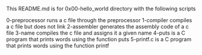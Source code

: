 This README.md is for 0x00-hello_world directory with the following scripts

0-preprocessor runs a c file through the preprocessor
1-compiler compiles a c file but does not link
2-assembler generates the assembly code of a c file
3-name compiles the c file and assigns it a given name
4-puts is a C program that prints words using the function puts
5-printf.c is a C program that prints words using the function printf
